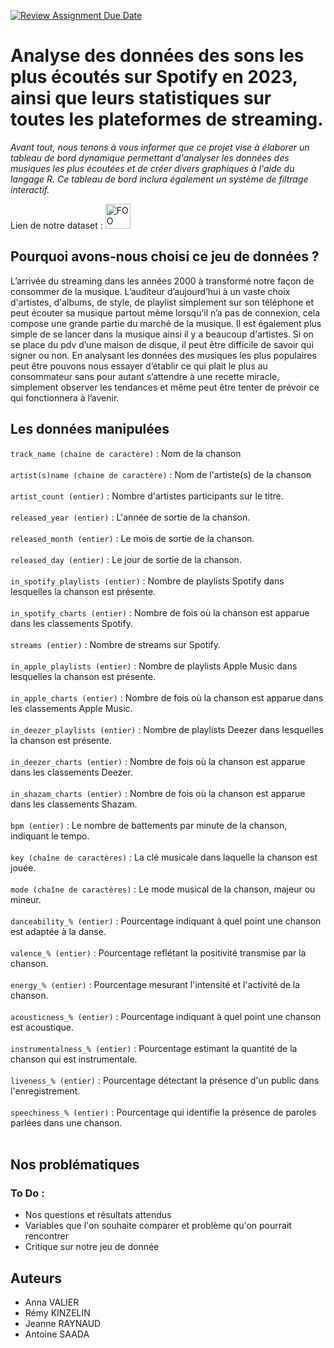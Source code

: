 [![Review Assignment Due Date](https://classroom.github.com/assets/deadline-readme-button-24ddc0f5d75046c5622901739e7c5dd533143b0c8e959d652212380cedb1ea36.svg)](https://classroom.github.com/a/Fj4cXJY4)

# Analyse des données des sons les plus écoutés sur Spotify en 2023, ainsi que leurs statistiques sur toutes les plateformes de streaming.

*Avant tout, nous tenons à vous informer que ce projet vise à élaborer un tableau de bord dynamique permettant d'analyser les données des musiques les plus écoutées et de créer divers graphiques à l'aide du langage R. Ce tableau de bord inclura également un système de filtrage interactif.*


Lien de notre dataset : 
<a href="https://www.kaggle.com/datasets/nelgiriyewithana/top-spotify-songs-2023" style="display: inline-block; ">
  <img src="https://cdn.icon-icons.com/icons2/3685/PNG/512/spotify_logo_icon_229290.png" alt="FOO" style="width: 40px; height: 40px; ">
</a>



## Pourquoi avons-nous choisi ce jeu de données ?

L’arrivée du streaming dans les années 2000 à transformé notre façon de consommer de la musique. L’auditeur d’aujourd’hui à un vaste choix d'artistes, d'albums, de style, de playlist simplement sur son téléphone et peut écouter sa musique partout même lorsqu’il n’a pas de connexion, cela compose une grande partie du marché de la musique. Il est également plus simple de se lancer dans la musique ainsi il y a beaucoup d'artistes. Si on se place du pdv d’une maison de disque, il peut être difficile de savoir qui signer ou non. En analysant les données des musiques les plus populaires peut être pouvons nous essayer d’établir ce qui plait le plus au consommateur sans pour autant s’attendre à une recette miracle, simplement observer les tendances et même peut être tenter de prévoir ce qui fonctionnera à l’avenir.

## Les données manipulées

```track_name (chaine de caractère)``` : Nom de la chanson <br><br>
```artist(s)name (chaine de caractère)``` : Nom de l'artiste(s) de la chanson <br><br>
```artist_count (entier)``` : Nombre d'artistes participants sur le titre.<br><br>
```released_year (entier)``` : L'année de sortie de la chanson.<br><br>
```released_month (entier)``` : Le mois de sortie de la chanson.<br><br>
```released_day (entier)``` : Le jour de sortie de la chanson.<br><br>
```in_spotify_playlists (entier)``` : Nombre de playlists Spotify dans lesquelles la chanson est présente.<br><br>
```in_spotify_charts (entier)``` : Nombre de fois où la chanson est apparue dans les classements Spotify.<br><br>
```streams (entier)``` : Nombre de streams sur Spotify.<br><br>
```in_apple_playlists (entier)``` : Nombre de playlists Apple Music dans lesquelles la chanson est présente.<br><br>
```in_apple_charts (entier)``` : Nombre de fois où la chanson est apparue dans les classements Apple Music.<br><br>
```in_deezer_playlists (entier)``` : Nombre de playlists Deezer dans lesquelles la chanson est présente.<br><br>
```in_deezer_charts (entier)``` : Nombre de fois où la chanson est apparue dans les classements Deezer.<br><br>
```in_shazam_charts (entier)``` : Nombre de fois où la chanson est apparue dans les classements Shazam.<br><br>
```bpm (entier)``` : Le nombre de battements par minute de la chanson, indiquant le tempo.<br><br>
```key (chaîne de caractères)``` : La clé musicale dans laquelle la chanson est jouée.<br><br>
```mode (chaîne de caractères)``` : Le mode musical de la chanson, majeur ou mineur.<br><br>
```danceability_% (entier)``` : Pourcentage indiquant à quel point une chanson est adaptée à la danse.<br><br>
```valence_% (entier)``` : Pourcentage reflétant la positivité transmise par la chanson.<br><br>
```energy_% (entier)``` : Pourcentage mesurant l'intensité et l'activité de la chanson.<br><br>
```acousticness_% (entier)``` : Pourcentage indiquant à quel point une chanson est acoustique.<br><br>
```instrumentalness_% (entier)``` : Pourcentage estimant la quantité de la chanson qui est instrumentale.<br><br>
```liveness_% (entier)``` : Pourcentage détectant la présence d'un public dans l'enregistrement.<br><br>
```speechiness_% (entier)``` : Pourcentage qui identifie la présence de paroles parlées dans une chanson.<br><br>






## Nos problématiques
### To Do :
- Nos questions et résultats attendus
- Variables que l'on souhaite comparer et problème qu'on pourrait rencontrer 
- Critique sur notre jeu de donnée

## Auteurs

* Anna VALIER
* Rémy KINZELIN
* Jeanne RAYNAUD
* Antoine SAADA
